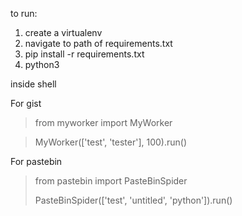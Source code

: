 to run:
1. create  a virtualenv
2. navigate to path of requirements.txt 
3. pip install -r requirements.txt
4. python3

inside shell 

For gist 

> from myworker import MyWorker

> MyWorker(['test', 'tester'], 100).run()

For pastebin 

> from pastebin import  PasteBinSpider
>
> PasteBinSpider(['test', 'untitled', 'python']).run()